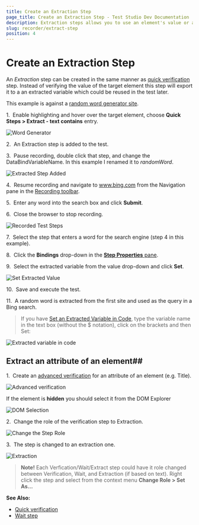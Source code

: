 ```yaml
---
title: Create an Extraction Step
page_title: Create an Extraction Step - Test Studio Dev Documentation
description: Extraction steps allows you to use an element's value or attributes and reuse these in the test. 
slug: recorder/extract-step
position: 4
---
```

# Create an Extraction Step

An _Extraction_ step can be created in the same manner as <a href="/features/recorder/verifications/quick-verification" target="_blank">quick verification</a> step. Instead of verifying the value of the target element this step will export it to a an extracted variable which could be reused in the test later.

This example is against a <a href="http://www.wordgenerator.net/random-word-generator.php" target="_blank">random word generator site</a>.

1.&nbsp; Enable highlighting and hover over the target element, choose **Quick Steps > Extract - text contains** entry. 

![Word Generator](images/highlight-element-to-extract.png)

2.&nbsp; An Extraction step is added to the test.

3.&nbsp; Pause recording, double click that step, and change the DataBindVariableName. In this example I renamed it to *randomWord*.

![Extracted Step Added](images/extraction-step.png)

4.&nbsp; Resume recording and navigate to www.bing.com from the Navigation pane in the <a href="/features/recorder/recording-toolbar" target="_blank">Recording toolbar</a>.

5.&nbsp; Enter any word into the search box and click **Submit**.

6.&nbsp; Close the browser to stop recording.

![Recorded Test Steps](images/recorded-steps.png)

7.&nbsp; Select the step that enters a word for the search engine (step 4 in this example).

8.&nbsp; Click the **Bindings** drop-down in the <a href="/features/test-maintenance/test-step-properties" target="_blank">**Step Properties** pane</a>.

9.&nbsp; Select the extracted variable from the value drop-down and click **Set**.

![Set Extracted Value](images/set-extracted-value.png)

10.&nbsp; Save and execute the test.

11.&nbsp; A random word is extracted from the first site and used as the query in a Bing search.

> If you have <a href="/code-in-test/coded-samples/general/extracted-variables-in-code" target="_blank">Set an Extracted Variable in Code</a>, type the variable name in the text box (without the $ notation), click on the brackets and then Set:

![Extracted variable in code](images/extracted-in-code.png)

## Extract an attribute of an element##

1.&nbsp; Create an <a href="/features/recorder/verifications/advanced-verification" target="_blank">advanced verification</a> for an attribute of an element (e.g. Title).

![Advanced verification](images/create-adv-ver.png)

If the element is **hidden** you should select it from the DOM Explorer

![DOM Selection](images/dom-selection.png)

2.&nbsp; Change the role of the verification step to Extraction.

![Change the Step Role](images/change-role.png)

3.&nbsp; The step is changed to an extraction one.

![Extraction](images/changed-to-extraction.png)

> __Note!__ Each Verfication/Wait/Extract step could have it role changed between Verification, Wait, and Extraction (if based on text). Right click the step and select from the context menu __Change Role > Set As...__

__See Also:__

* <a href="/features/recorder/verifications/quick-verification" target="_blank">Quick verification</a>
* <a href="/features/recorder/verifications/advanced-verification" target="_blank">Wait step</a>
